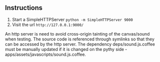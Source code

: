 Instructions
------------

1. Start a SimpleHTTPServer `python -m SimpleHTTPServer 9000`
2. Visit the url `http://127.0.0.1:9000/`

An http server is need to avoid cross-origin tainting of the canvas/sound when testing.
The source code is referenced through symlinks so that they can be accessed by the http server.
The dependency deps/sound.js.coffee must be manually updated if it is changed on the pythy side - apps/assets/javascripts/sound.js.coffee.
